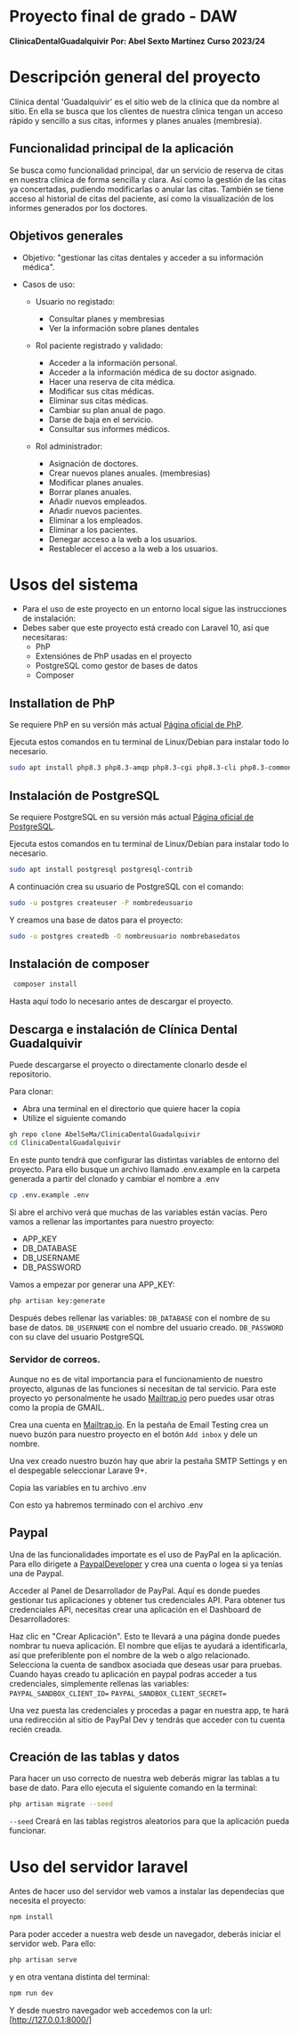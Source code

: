 
# Proyecto final de grado - DAW

 **ClinicaDentalGuadalquivir**
 **Por: Abel Sexto Martínez**
 **Curso 2023/24**

# Descripción general del proyecto

Clínica dental 'Guadalquivir' es el sitio web de la clínica que da nombre al sitio. En ella se busca
que los clientes de nuestra clinica tengan un acceso rápido y sencillo a sus citas, informes y planes
anuales (membresia).

## Funcionalidad principal de la aplicación

Se busca como funcionalidad principal, dar un servicio de reserva de citas en nuestra clínica
de forma sencilla y clara. Así como la gestión de las citas ya concertadas, pudiendo modificarlas
o anular las citas.
También se tiene acceso al historial de citas del paciente, así como la visualización de los informes
generados por los doctores.

## Objetivos generales

-   Objetivo: "gestionar las citas dentales y acceder a su información médica".
-   Casos de uso:

    -   Usuario no registado:

        -   Consultar planes y membresias
        -   Ver la información sobre planes dentales

    -   Rol paciente registrado y validado:

        -   Acceder a la información personal.
        -   Acceder a la información médica de su doctor asignado.
        -   Hacer una reserva de cita médica.
        -   Modificar sus citas médicas.
        -   Eliminar sus citas médicas.
        -   Cambiar su plan anual de pago.
        -   Darse de baja en el servicio.
        -   Consultar sus informes médicos.

    -   Rol administrador:
        -   Asignación de doctores.
        -   Crear nuevos planes anuales. (membresias)
        -   Modificar planes anuales.
        -   Borrar planes anuales.
        -   Añadir nuevos empleados.
        -   Añadir nuevos pacientes.
        -   Eliminar a los empleados.
        -   Eliminar a los pacientes.
        -   Denegar acceso a la web a los usuarios.
        -   Restablecer el acceso a la web a los usuarios.

# Usos del sistema

-   Para el uso de este proyecto en un entorno local sigue las instrucciones de instalación:
-   Debes saber que este proyecto está creado con Laravel 10, así que necesitaras:
    -   PhP
    -   Extensiónes de PhP usadas en el proyecto
    -   PostgreSQL como gestor de bases de datos
    -   Composer

## Installation de PhP

Se requiere PhP en su versión más actual [Página oficial de PhP](https://www.postgresql.org/).

Ejecuta estos comandos en tu terminal de Linux/Debian para instalar todo lo necesario.

```sh
sudo apt install php8.3 php8.3-amqp php8.3-cgi php8.3-cli php8.3-common php8.3-curl php8.3-fpm php8.3-gd php8.3-igbinary php8.3-intl php8.3-mbstring php8.3-opcache php8.3-pgsql php8.3-readline php8.3-redis php8.3-sqlite3 php8.3-xml php8.3-zip php8.3-bcmath php8.3-gmp php-imagick
```

## Instalación de PostgreSQL

Se requiere PostgreSQL en su versión más actual [Página oficial de PostgreSQL](https://php.net).

Ejecuta estos comandos en tu terminal de Linux/Debian para instalar todo lo necesario.

```sh
sudo apt install postgresql postgresql-contrib
```

A continuación crea su usuario de PostgreSQL con el comando:

```sh
sudo -u postgres createuser -P nombredeusuario
```

Y creamos una base de datos para el proyecto:

```sh
sudo -u postgres createdb -O nombreusuario nombrebasedatos
```
## Instalación de composer
```sh
 composer install
```
Hasta aquí todo lo necesario antes de descargar el proyecto.

## Descarga e instalación de Clínica Dental Guadalquivir

Puede descargarse el proyecto o directamente clonarlo desde el repositorio.

Para clonar:

-   Abra una terminal en el directorio que quiere hacer la copia
-   Utilize el siguiente comando

```sh
gh repo clone AbelSeMa/ClinicaDentalGuadalquivir
cd ClinicaDentalGuadalquivir
```

En este punto tendrá que configurar las distintas variables de entorno del proyecto. Para ello busque un archivo
llamado .env.example en la carpeta generada a partir del clonado y cambiar el nombre a .env

```sh
cp .env.example .env
```

Si abre el archivo verá que muchas de las variables están vacías. Pero vamos a rellenar las importantes para nuestro proyecto:

-   APP_KEY
-   DB_DATABASE
-   DB_USERNAME
-   DB_PASSWORD

Vamos a empezar por generar una APP_KEY:

```sh
php artisan key:generate
```

Después debes rellenar las variables:
`DB_DATABASE` con el nombre de su base de datos.
`DB_USERNAME` con el nombre del usuario creado.
`DB_PASSWORD` con su clave del usuario PostgreSQL

### Servidor de correos.

Aunque no es de vital importancia para el funcionamiento de nuestro proyecto,
algunas de las funciones si necesitan de tal servicio.
Para este proyecto yo personalmente he usado [Mailtrap.io](https://mailtrap.io/)
pero puedes usar otras como la propia de GMAIL.

Crea una cuenta en [Mailtrap.io](https://mailtrap.io/). En la pestaña de Email Testing crea un nuevo buzón para nuestro proyecto en el botón `Add inbox` y dele un nombre.

Una vex creado nuestro buzón hay que abrir la pestaña SMTP Settings y en el despegable seleccionar Larave 9+.

Copia las variables en tu archivo .env

Con esto ya habremos terminado con el archivo .env

## Paypal

Una de las funcionalidades importate es el uso de PayPal en la aplicación. Para ello dirigete a [PaypalDeveloper](https://developer.paypal.com/home) y crea una cuenta o logea si ya tenías una de Paypal.

Acceder al Panel de Desarrollador de PayPal. Aquí es donde puedes gestionar tus aplicaciones y obtener tus credenciales API. Para obtener tus credenciales API, necesitas crear una aplicación en el Dashboard de Desarrolladores:

Haz clic en "Crear Aplicación". Esto te llevará a una página donde puedes nombrar tu nueva aplicación. El nombre que elijas te ayudará a identificarla, así que preferiblente pon el nombre de la web o algo relacionado. Selecciona la cuenta de sandbox asociada que deseas usar para pruebas.
Cuando hayas creado tu aplicación en paypal podras acceder a tus credenciales, simplemente rellenas las variables:
`PAYPAL_SANDBOX_CLIENT_ID=`
`PAYPAL_SANDBOX_CLIENT_SECRET=`

Una vez puesta las credenciales y procedas a pagar en nuestra app, te hará una redirección al sitio de PayPal Dev y tendrás que acceder con tu cuenta recién creada.

## Creación de las tablas y datos
Para hacer un uso correcto de nuestra web deberás migrar las tablas a tu base de dato. Para ello ejecuta el siguiente comando en la terminal:
```sh
php artisan migrate --seed
```
`--seed` Creará en las tablas registros aleatorios para que la aplicación pueda funcionar.

# Uso del servidor laravel
Antes de hacer uso del servidor web vamos a instalar las dependecias que necesita el proyecto:
```sh
npm install
```
Para poder acceder a nuestra web desde un navegador, deberás iniciar el servidor web. Para ello:
```sh
php artisan serve
```
y en otra ventana distinta del terminal:
```sh
npm run dev
```
Y desde nuestro navegador web accedemos con la url: [http://127.0.0.1:8000/]